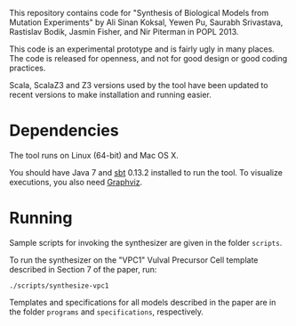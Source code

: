   [sbt]: https://github.com/sbt/sbt
  [Graphviz]: http://www.graphviz.org/

This repository contains code for "Synthesis of Biological Models from Mutation
Experiments" by Ali Sinan Koksal, Yewen Pu, Saurabh Srivastava, Rastislav
Bodik, Jasmin Fisher, and Nir Piterman in POPL 2013.

This code is an experimental prototype and is fairly ugly in many places.  The
code is released for openness, and not for good design or good coding
practices.

Scala, ScalaZ3 and Z3 versions used by the tool have been updated to recent
versions to make installation and running easier.

# Dependencies

The tool runs on Linux (64-bit) and Mac OS X.

You should have Java 7 and [sbt] 0.13.2 installed to run the tool. To visualize
executions, you also need [Graphviz].

# Running

Sample scripts for invoking the synthesizer are given in the folder `scripts`.

To run the synthesizer on the "VPC1" Vulval Precursor Cell template described
in Section 7 of the paper, run:

    ./scripts/synthesize-vpc1

Templates and specifications for all models described in the paper are in the
folder `programs` and `specifications`, respectively.
